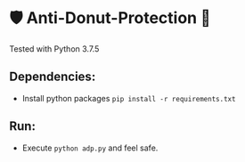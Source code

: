 # 🛡️ Anti-Donut-Protection 🍩
Tested with Python 3.7.5
## Dependencies:
* Install python packages `pip install -r requirements.txt`
## Run:
* Execute `python adp.py` and feel safe.